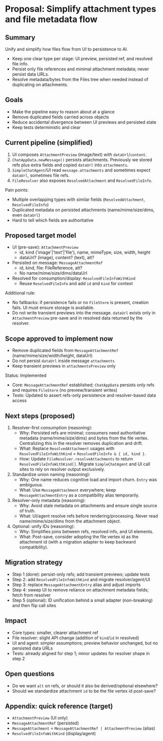 # Proposal: Simplify attachment types and file metadata flow

## Summary
Unify and simplify how files flow from UI to persistence to AI.
- Keep one clear type per stage: UI preview, persisted ref, and resolved file info.
- Persist only file references and minimal attachment metadata; never persist data URLs.
- Resolve metadata/bytes from the Files tree when needed instead of duplicating on attachments.

## Goals
- Make the pipeline easy to reason about at a glance
- Remove duplicated fields carried across objects
- Reduce accidental divergence between UI previews and persisted state
- Keep tests deterministic and clear

## Current pipeline (simplified)
1. UI composes `AttachmentPreview` (image/text) with `dataUrl`/`content`.
2. `ChatAppData.newMessage()` persists attachments. Previously we stored refs plus extra fields and copied `dataUrl` into `attachments`.
3. `SimpleChatAgent`/UI read `message.attachments` and sometimes expect `dataUrl`, sometimes file refs.
4. `FileResolver` also exposes `ResolvedAttachment` and `ResolvedFileInfo`.

Pain points:
- Multiple overlapping types with similar fields (`ResolvedAttachment`, `ResolvedFileInfo`)
- Duplicated metadata on persisted attachments (name/mime/size/dims, even `dataUrl`)
- Hard to tell which fields are authoritative

## Proposed target model
- UI (pre-save): `AttachmentPreview`
  - id, kind ('image'|'text'|'file'), name, mimeType, size, width, height
  - dataUrl? (image), content? (text), alt?
- Persisted on message: `MessageAttachmentRef`
  - id, kind, file: FileReference, alt?
  - No name/mime/size/dims/dataUrl
- Resolved for consumption/display: `ResolvedFileInfoWithKind`
  - Reuse `ResolvedFileInfo` and add `id` and `kind` for context

Additional rule:
- No fallbacks: if persistence fails or no `FileStore` is present, creation fails. UI must ensure storage is available.
- Do not write transient previews into the message. `dataUrl` exists only in `AttachmentPreview` pre-save and in resolved data returned by the resolver.

## Scope approved to implement now
- Remove duplicated fields from `MessageAttachmentRef` (name/mime/size/width/height, dataUrl)
- Do not persist `dataUrl` inside message `attachments`
- Keep transient previews in `attachmentsPreview` only

Status: Implemented
- Core: `MessageAttachmentRef` established; `ChatAppData` persists only refs and requires `FileStore` (no preview/transient writes)
- Tests: Updated to assert refs-only persistence and resolver-based data access

## Next steps (proposed)
1. Resolver-first consumption (reasoning):
   - Why: Persisted refs are minimal; consumers need authoritative metadata (name/mime/size/dims) and bytes from the file vertex. Centralizing this in the resolver removes duplication and drift.
   - What: Replace `ResolvedAttachment` usages with `ResolvedFileInfoWithKind` = `ResolvedFileInfo & { id, kind }`.
   - How: Update `FileResolver.resolveAttachments` to return `ResolvedFileInfoWithKind[]`. Migrate `SimpleChatAgent` and UI call sites to rely on resolver output exclusively.
2. Standardize union naming (reasoning):
   - Why: One name reduces cognitive load and import churn. `Entry` was ambiguous.
   - What: Use `MessageAttachment` everywhere; keep `MessageAttachmentEntry` as a compatibility alias temporarily.
3. Resolver-only metadata (reasoning):
   - Why: Avoid stale metadata on attachments and ensure single source of truth.
   - What: UI/agent resolve refs before rendering/processing. Never read name/mime/size/dims from the attachment object.
4. Optional: unify IDs (reasoning):
   - Why: Simplifies joins between refs, resolved info, and UI elements.
   - What: Post-save, consider adopting the file vertex id as the attachment id (with a migration adapter to keep backward compatibility).

## Migration strategy
- Step 1 (done): persist-only refs; add transient previews; update tests
- Step 2: add `ResolvedFileInfoWithKind` and migrate resolver/agent/UI
- Step 3: replace `MessageAttachmentEntry` alias and adjust imports
- Step 4: sweep UI to remove reliance on attachment metadata fields; fetch from resolver
- Step 5 (optional): ID unification behind a small adapter (non-breaking) and then flip call sites

## Impact
- Core types: smaller, clearer attachment ref
- File resolver: slight API change (addition of `kind`/`id` in resolved)
- UI and agent: simpler assumptions; preview behavior unchanged, but no persisted data URLs
- Tests: already aligned for step 1; minor updates for resolver shape in step 2

## Open questions
- Do we want `alt` on refs, or should it also be derived/optional elsewhere?
- Should we standardize attachment `id` to be the file vertex id post-save?

## Appendix: quick reference (target)
- `AttachmentPreview` (UI only)
- `MessageAttachmentRef` (persisted)
- `MessageAttachment` = `MessageAttachmentRef | AttachmentPreview` (alias)
- `ResolvedFileInfoWithKind` (display/agent)
